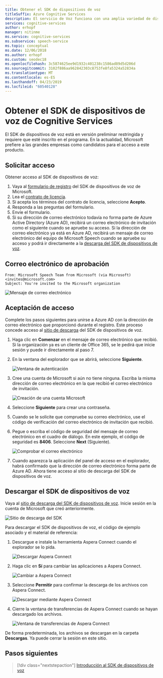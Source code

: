 ```yaml
---
title: Obtener el SDK de dispositivos de voz
titleSuffix: Azure Cognitive Services
description: El servicio de Voz funciona con una amplia variedad de dispositivos y orígenes de audio. Ahora puede llevar las aplicaciones de voz al siguiente nivel con hardware y software coincidente. En este artículo obtendrá información sobre cómo acceder al SDK de dispositivos de voz y empezar a desarrollar.
services: cognitive-services
author: erhopf
manager: nitinme
ms.service: cognitive-services
ms.subservice: speech-service
ms.topic: conceptual
ms.date: 12/06/2018
ms.author: erhopf
ms.custom: seodec18
ms.openlocfilehash: 3c5874625ee9d1932c401238c1586ad89d5d206d
ms.sourcegitcommit: 3102f886aa962842303c8753fe8fa5324a52834a
ms.translationtype: MT
ms.contentlocale: es-ES
ms.lasthandoff: 04/23/2019
ms.locfileid: "60540128"
---
```

# <a name="get-the-cognitive-services-speech-devices-sdk"></a>Obtener el SDK de dispositivos de voz de Cognitive Services

El SDK de dispositivos de voz está en versión preliminar restringida y requiere que esté inscrito en el programa. En la actualidad, Microsoft prefiere a las grandes empresas como candidatos para el acceso a este producto.

## <a name="request-access"></a>Solicitar acceso

Obtener acceso al SDK de dispositivos de voz:

1. Vaya al [formulario de registro](https://aka.ms/sdsdk-signup) del SDK de dispositivos de voz de Microsoft.
1. Lea el [contrato de licencia](speech-devices-sdk-license.md).
1. Si acepta los términos del contrato de licencia, seleccione **Acepto**.
1. Responda a las preguntas del formulario.
1. Envíe el formulario.
1. Si su dirección de correo electrónico todavía no forma parte de Azure Active Directory (Azure AD), recibirá un correo electrónico de invitación como el siguiente cuando se apruebe su acceso. Si la dirección de correo electrónico ya está en Azure AD, recibirá un mensaje de correo electrónico del equipo de Microsoft Speech cuando se apruebe su acceso y podrá ir directamente a la [descarga del SDK de dispositivos de voz](#download-the-speech-devices-sdk).

## <a name="approval-e-mail"></a>Correo electrónico de aprobación

```
From: Microsoft Speech Team from Microsoft (via Microsoft) <invites@microsoft.com>
Subject: You're invited to the Microsoft organization
```

![Mensaje de correo electrónico](media/speech-devices-sdk/get-sdk-1.png)

## <a name="accept-access"></a>Aceptación de acceso

Complete los pasos siguientes para unirse a Azure AD con la dirección de correo electrónico que proporcionó durante el registro. Este proceso concede acceso al [sitio de descarga](https://shares.datatransfer.microsoft.com/) del SDK de dispositivos de voz.

1. Haga clic en **Comenzar** en el mensaje de correo electrónico que recibió. Si la organización ya es un cliente de Office 365, se le pedirá que inicie sesión y puede ir directamente al paso 7.

2. En la ventana del explorador que se abrirá, seleccione **Siguiente**.

    ![Ventana de autenticación](media/speech-devices-sdk/get-sdk-2.png)

3. Cree una cuenta de Microsoft si aún no tiene ninguna. Escriba la misma dirección de correo electrónico en la que recibió el correo electrónico de invitación.

    ![Creación de una cuenta Microsoft](media/speech-devices-sdk/get-sdk-3.png)

4. Seleccione **Siguiente** para crear una contraseña.

5. Cuando se le solicite que compruebe su correo electrónico, use el código de verificación del correo electrónico de invitación que recibió.

7. Pegue o escriba el código de seguridad del mensaje de correo electrónico en el cuadro de diálogo. En este ejemplo, el código de seguridad es **8406**. Seleccione **Next** (Siguiente).

    ![Comprobar el correo electrónico](media/speech-devices-sdk/get-sdk-6.png)

8. Cuando aparezca la aplicación del panel de acceso en el explorador, habrá confirmado que la dirección de correo electrónico forma parte de Azure AD. Ahora tiene acceso al sitio de descarga del SDK de dispositivos de voz.

## <a name="download-the-speech-devices-sdk"></a>Descargar el SDK de dispositivos de voz

Vaya al [sitio de descarga del SDK de dispositivos de voz](https://shares.datatransfer.microsoft.com/). Inicie sesión en la cuenta de Microsoft que creó anteriormente.

![Sitio de descarga del SDK](media/speech-devices-sdk/get-sdk-7.png)

Para descargar el SDK de dispositivos de voz, el código de ejemplo asociado y el material de referencia:

1. Descargue e instale la herramienta Aspera Connect cuando el explorador se lo pida.

    ![Descargar Aspera Connect](media/speech-devices-sdk/get-sdk-8.png)

1. Haga clic en **Sí** para cambiar las aplicaciones a Aspera Connect.

    ![Cambiar a Aspera Connect](media/speech-devices-sdk/get-sdk-9.png)

1. Seleccione **Permitir** para confirmar la descarga de los archivos con Aspera Connect.

    ![Descargar mediante Aspera Connect](media/speech-devices-sdk/get-sdk-10.png)

1. Cierre la ventana de transferencias de Aspera Connect cuando se hayan descargado los archivos.

    ![Ventana de transferencias de Aspera Connect](media/speech-devices-sdk/get-sdk-11.png)

De forma predeterminada, los archivos se descargan en la carpeta **Descargas**. Ya puede cerrar la sesión en este sitio.

## <a name="next-steps"></a>Pasos siguientes

> [!div class="nextstepaction"]
> [Introducción al SDK de dispositivos de voz](speech-devices-sdk-qsg.md)
